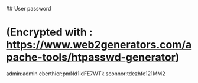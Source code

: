 ## User password
# (Encrypted with : https://www.web2generators.com/apache-tools/htpasswd-generator)

admin:admin
cberthier:pmNd1ldFE7WTk
sconnor:tdezhfe121MM2